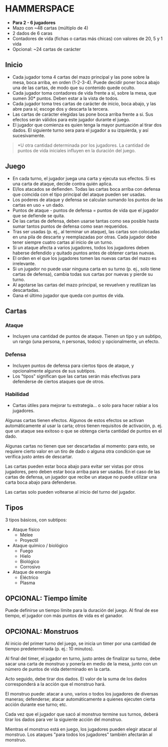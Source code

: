 # HAMMERSPACE

- **Para 2 - 6 jugadores**
- Mazo con ~48 cartas (múltiplo de 4)
- 2 dados de 6 caras
- Contadores de vida (fichas o cartas más chicas) con valores de 20, 5 y 1 vida
- Opcional: ~24 cartas de carácter


## Inicio
- Cada jugador toma 4 cartas del mazo principal y las pone sobre la mesa, boca arriba, en orden (1-2-3-4). Puede decidir poner boca abajo una de las cartas, de modo que su contenido quede oculto.
- Cada jugador toma contadores de vida frente a sí, sobre la mesa, que sumen 30* puntos. Deben estar a la vista de todos.
- Cada jugador toma tres cartas de carácter de inicio, boca abajo, y las abre para sí; escoge dos y descarta la tercera.
- Las cartas de carácter elegidas las pone boca arriba frente a si. Sus efectos serán válidos para este jugador durante el juego.
- El jugador que comienza es quien tenga la mayor puntuación al tirar dos dados. El siguiente turno sera para el jugador a su izquierda, y así sucesivamente.

> *U otra cantidad determinada por los jugadores. La cantidad de puntos de vida iniciales influyen en la duración del juego.


## Juego
- En cada turno, el jugador juega una carta y ejecuta sus efectos. Si es una carta de ataque, decide contra quién aplica. 
- El/los atacados se defienden. Todas las cartas boca arriba con defensa que coincida con el tipo principal del ataque pueden ser usadas.
- Los poderes de ataque y defensa se calculan sumando los puntos de las cartas en uso + un dado.
- Puntos de ataque - puntos de defensa = puntos de vida que el jugador que se defiende se quita.
- De las cartas de defensa, deben usarse tantas como sea posible hasta sumar tantos puntos de defensa como sean requeridos.
- Tras ser usadas (p. ej., al terminar un ataque), las cartas son colocadas en una pila de descarte y reemplazadas por otras. Cada jugador debe tener siempre cuatro cartas al inicio de un turno.
- Si un ataque afecta a varios jugadores, todos los jugadores deben haberse defendido y quitado puntos antes de obtener cartas nuevas.
- El orden en el que los jugadores tomen las nuevas cartas del mazo es irrelevante.
- Si un jugador no puede usar ninguna carta en su turno (p. ej., solo tiene cartas de defensa), cambia todas sus cartas por nuevas y pierde su turno.
- Al agotarse las cartas del mazo principal, se revuelven y reutilizan las descartadas.
- Gana el último jugador que queda con puntos de vida.


## Cartas

### Ataque
- Incluyen una cantidad de puntos de ataque. Tienen un tipo y un subtipo, un rango (una persona, n personas, todos) y opcionalmente, un efecto.

### Defensa
- Incluyen puntos de defensa para ciertos tipos de ataque, y opcionalmente algunos de sus subtipos.
- Los "tipos" significan que las cartas serán más efectivas para defenderse de ciertos ataques que de otros.

### Habilidad
- Cartas útiles para mejorar tu estrategia… o solo para hacer rabiar a los jugadores.

Algunas cartas tienen efectos. Algunos de estos efectos se activan automáticamente al usar la carta; otros tienen requisitos de activación, p. ej. que un ataque sea exitoso o que se obtenga cierta cantidad de puntos en el dado.

Algunas cartas no tienen que ser descartadas al momento: para esto, se requiere cierto valor en un tiro de dado o alguna otra condición que se verifica justo antes de descartar.

Las cartas pueden estar boca abajo para evitar ser vistas por otros jugadores, pero deben estar boca arriba para ser usadas. En el caso de las cartas de defensa, un jugador que recibe un ataque no puede utilizar una carta boca abajo para defenderse.

Las cartas solo pueden voltearse al inicio del turno del jugador.


## Tipos

3 tipos básicos, con subtipos:

- Ataque físico
	+ Melee
	+ Proyectil
- Ataque químico / biológico
	+ Fuego
	+ Hielo
	+ Biológico
	+ Corrosivo
- Ataque de energía
	+ Eléctrico
	+ Plasma


## OPCIONAL: Tiempo límite

Puede definirse un tiempo límite para la duración del juego.
Al final de ese tiempo, el jugador con más puntos de vida es el ganador.


## OPCIONAL: Monstruos

Al inicio del primer turno del juego, se inicia un timer por una cantidad de tiempo predeterminada (p. ej.: 10 minutos).

Al final del timer, el jugador en turno, justo antes de finalizar su turno, debe sacar una carta de monstruo y ponerla en medio de la mesa, junto con un número de puntos de vida determinado en la carta.

Acto seguido, debe tirar dos dados. El valor de la suma de los dados corresponderá a la acción que el monstruo hará. 

El monstruo puede: atacar a uno, varios o todos los jugadores de diversas maneras; defenderse; atacar automáticamente a quienes ejecuten cierta acción durante ese turno; etc.

Cada vez que el jugador que sacó al monstruo termine sus turnos, deberá tirar los dados para ver la siguiente acción del monstruo.

Mientras el monstruo está en juego, los jugadores pueden elegir atacar al monstruo. Los ataques "para todos los jugadores" también afectarán al monstruo.


